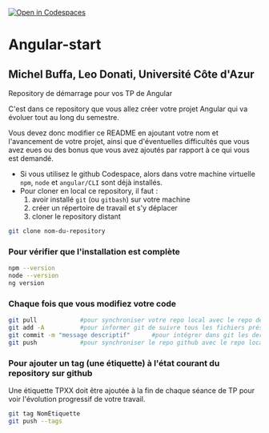 [![Open in Codespaces](https://classroom.github.com/assets/launch-codespace-2972f46106e565e64193e422d61a12cf1da4916b45550586e14ef0a7c637dd04.svg)](https://classroom.github.com/open-in-codespaces?assignment_repo_id=16038265)
# Angular-start
## Michel Buffa, Leo Donati, Université Côte d'Azur 
Repository de démarrage pour vos TP de Angular

C'est dans ce repository que vous allez créer votre projet Angular qui va évoluer tout au long du semestre.

Vous devez donc modifier ce README en ajoutant votre nom et l'avancement de votre projet, ainsi que d'éventuelles difficultés que vous avez eues ou des bonus que vous avez ajoutés par rapport à ce qui vous est demandé.

* Si vous utilisez le github Codespace, alors dans votre machine virtuelle `npm`, `node` et `angular/CLI` sont déjà installés.
* Pour cloner en local ce repository, il faut :
   1. avoir installé `git` (ou `gitbash`) sur votre machine
   1. créer un répertoire de travail et s'y déplacer
   1. cloner le repository distant
```bash
git clone nom-du-repository
```



### Pour vérifier que l'installation est complète

```bash 
npm --version
node --version
ng version
```

### Chaque fois que vous modifiez votre code 

```bash
git pull            #pour synchroniser votre repo local avec le repo de github 
git add -A          #pour informer git de suivre tous les fichiers présents dans le répertoire
git commit -m "message descriptif"      #pour intégrer dans git les dernières modifications faites     
git push            #pour synchroniser le repo github avec le repo local
```

### Pour ajouter un tag (une étiquette) à l'état courant du repository sur github

Une étiquette TPXX doit être ajoutée à la fin de chaque séance de TP pour voir l'évolution progressif de votre travail.

```bash
git tag NomEtiquette
git push --tags
```








